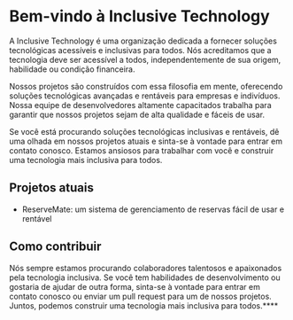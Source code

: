 # Bem-vindo à Inclusive Technology

A Inclusive Technology é uma organização dedicada a fornecer soluções tecnológicas acessíveis e inclusivas para todos. Nós acreditamos que a tecnologia deve ser acessível a todos, independentemente de sua origem, habilidade ou condição financeira.

Nossos projetos são construídos com essa filosofia em mente, oferecendo soluções tecnológicas avançadas e rentáveis para empresas e indivíduos. Nossa equipe de desenvolvedores altamente capacitados trabalha para garantir que nossos projetos sejam de alta qualidade e fáceis de usar.

Se você está procurando soluções tecnológicas inclusivas e rentáveis, dê uma olhada em nossos projetos atuais e sinta-se à vontade para entrar em contato conosco. Estamos ansiosos para trabalhar com você e construir uma tecnologia mais inclusiva para todos.

## Projetos atuais
* ReserveMate: um sistema de gerenciamento de reservas fácil de usar e rentável
## Como contribuir
Nós sempre estamos procurando colaboradores talentosos e apaixonados pela tecnologia inclusiva. Se você tem habilidades de desenvolvimento ou gostaria de ajudar de outra forma, sinta-se à vontade para entrar em contato conosco ou enviar um pull request para um de nossos projetos. Juntos, podemos construir uma tecnologia mais inclusiva para todos.****
